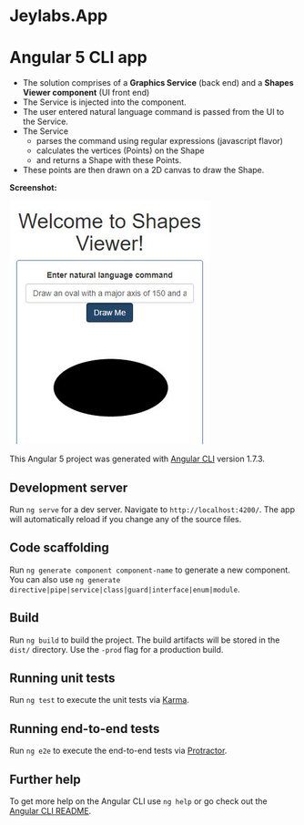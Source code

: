 # Jeylabs.App

# Angular 5 CLI app

* The solution comprises of a **Graphics Service** (back end) and a **Shapes Viewer component** (UI front end)
* The Service is injected into the component.
* The user entered natural language command is passed from the UI to the Service.
* The Service 
    * parses the command using regular expressions (javascript flavor)
    * calculates the vertices (Points) on the Shape 
    * and returns a Shape with these Points.
* These points are then drawn on a 2D canvas to draw the Shape.

**Screenshot:**

![Screenshot](https://github.com/VeritasSoftware/jeylabs.app/blob/master/Screenshot.JPG)

This Angular 5 project was generated with [Angular CLI](https://github.com/angular/angular-cli) version 1.7.3.

## Development server

Run `ng serve` for a dev server. Navigate to `http://localhost:4200/`. The app will automatically reload if you change any of the source files.

## Code scaffolding

Run `ng generate component component-name` to generate a new component. You can also use `ng generate directive|pipe|service|class|guard|interface|enum|module`.

## Build

Run `ng build` to build the project. The build artifacts will be stored in the `dist/` directory. Use the `-prod` flag for a production build.

## Running unit tests

Run `ng test` to execute the unit tests via [Karma](https://karma-runner.github.io).

## Running end-to-end tests

Run `ng e2e` to execute the end-to-end tests via [Protractor](http://www.protractortest.org/).

## Further help

To get more help on the Angular CLI use `ng help` or go check out the [Angular CLI README](https://github.com/angular/angular-cli/blob/master/README.md).
